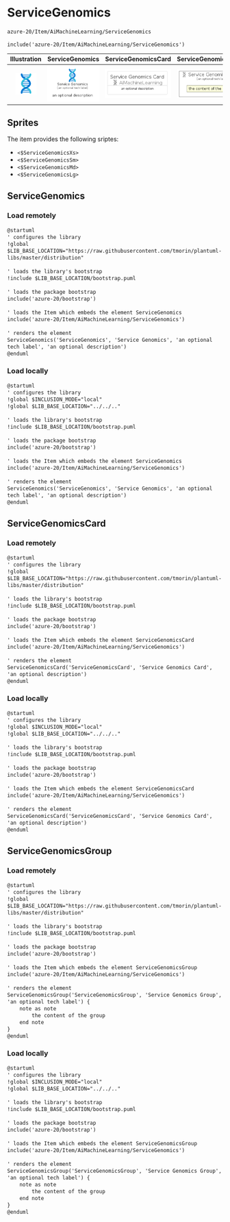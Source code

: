 # ServiceGenomics


```text
azure-20/Item/AiMachineLearning/ServiceGenomics
```

```text
include('azure-20/Item/AiMachineLearning/ServiceGenomics')
```



| Illustration | ServiceGenomics | ServiceGenomicsCard | ServiceGenomicsGroup |
| :---: | :---: | :---: | :---: |
| ![illustration for Illustration](../../../azure-20/Item/AiMachineLearning/ServiceGenomics.png) | ![illustration for ServiceGenomics](../../../azure-20/Item/AiMachineLearning/ServiceGenomics.Local.png) | ![illustration for ServiceGenomicsCard](../../../azure-20/Item/AiMachineLearning/ServiceGenomicsCard.Local.png) | ![illustration for ServiceGenomicsGroup](../../../azure-20/Item/AiMachineLearning/ServiceGenomicsGroup.Local.png) |



## Sprites
The item provides the following sriptes:

- `<$ServiceGenomicsXs>`
- `<$ServiceGenomicsSm>`
- `<$ServiceGenomicsMd>`
- `<$ServiceGenomicsLg>`





## ServiceGenomics

### Load remotely
```plantuml
@startuml
' configures the library
!global $LIB_BASE_LOCATION="https://raw.githubusercontent.com/tmorin/plantuml-libs/master/distribution"

' loads the library's bootstrap
!include $LIB_BASE_LOCATION/bootstrap.puml

' loads the package bootstrap
include('azure-20/bootstrap')

' loads the Item which embeds the element ServiceGenomics
include('azure-20/Item/AiMachineLearning/ServiceGenomics')

' renders the element
ServiceGenomics('ServiceGenomics', 'Service Genomics', 'an optional tech label', 'an optional description')
@enduml
```

### Load locally
```plantuml
@startuml
' configures the library
!global $INCLUSION_MODE="local"
!global $LIB_BASE_LOCATION="../../.."

' loads the library's bootstrap
!include $LIB_BASE_LOCATION/bootstrap.puml

' loads the package bootstrap
include('azure-20/bootstrap')

' loads the Item which embeds the element ServiceGenomics
include('azure-20/Item/AiMachineLearning/ServiceGenomics')

' renders the element
ServiceGenomics('ServiceGenomics', 'Service Genomics', 'an optional tech label', 'an optional description')
@enduml
```

## ServiceGenomicsCard

### Load remotely
```plantuml
@startuml
' configures the library
!global $LIB_BASE_LOCATION="https://raw.githubusercontent.com/tmorin/plantuml-libs/master/distribution"

' loads the library's bootstrap
!include $LIB_BASE_LOCATION/bootstrap.puml

' loads the package bootstrap
include('azure-20/bootstrap')

' loads the Item which embeds the element ServiceGenomicsCard
include('azure-20/Item/AiMachineLearning/ServiceGenomics')

' renders the element
ServiceGenomicsCard('ServiceGenomicsCard', 'Service Genomics Card', 'an optional description')
@enduml
```

### Load locally
```plantuml
@startuml
' configures the library
!global $INCLUSION_MODE="local"
!global $LIB_BASE_LOCATION="../../.."

' loads the library's bootstrap
!include $LIB_BASE_LOCATION/bootstrap.puml

' loads the package bootstrap
include('azure-20/bootstrap')

' loads the Item which embeds the element ServiceGenomicsCard
include('azure-20/Item/AiMachineLearning/ServiceGenomics')

' renders the element
ServiceGenomicsCard('ServiceGenomicsCard', 'Service Genomics Card', 'an optional description')
@enduml
```

## ServiceGenomicsGroup

### Load remotely
```plantuml
@startuml
' configures the library
!global $LIB_BASE_LOCATION="https://raw.githubusercontent.com/tmorin/plantuml-libs/master/distribution"

' loads the library's bootstrap
!include $LIB_BASE_LOCATION/bootstrap.puml

' loads the package bootstrap
include('azure-20/bootstrap')

' loads the Item which embeds the element ServiceGenomicsGroup
include('azure-20/Item/AiMachineLearning/ServiceGenomics')

' renders the element
ServiceGenomicsGroup('ServiceGenomicsGroup', 'Service Genomics Group', 'an optional tech label') {
    note as note
        the content of the group
    end note
}
@enduml
```

### Load locally
```plantuml
@startuml
' configures the library
!global $INCLUSION_MODE="local"
!global $LIB_BASE_LOCATION="../../.."

' loads the library's bootstrap
!include $LIB_BASE_LOCATION/bootstrap.puml

' loads the package bootstrap
include('azure-20/bootstrap')

' loads the Item which embeds the element ServiceGenomicsGroup
include('azure-20/Item/AiMachineLearning/ServiceGenomics')

' renders the element
ServiceGenomicsGroup('ServiceGenomicsGroup', 'Service Genomics Group', 'an optional tech label') {
    note as note
        the content of the group
    end note
}
@enduml
```

